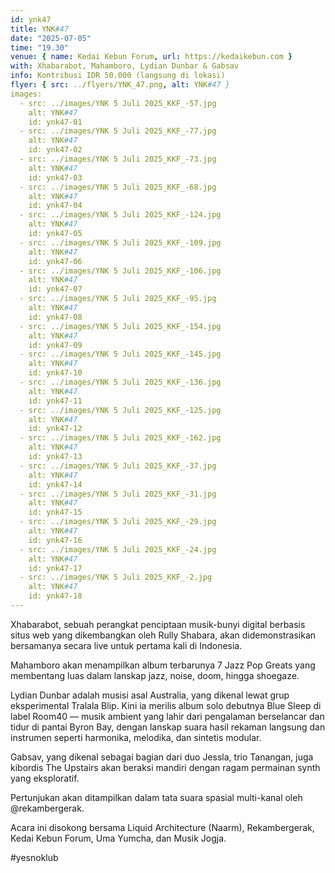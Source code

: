 ```yaml
---
id: ynk47
title: YNK#47
date: "2025-07-05"
time: "19.30"
venue: { name: Kedai Kebun Forum, url: https://kedaikebun.com }
with: Xhabarabot, Mahamboro, Lydian Dunbar & Gabsav
info: Kontribusi IDR 50.000 (langsung di lokasi)
flyer: { src: ../flyers/YNK_47.png, alt: YNK#47 }
images:
  - src: ../images/YNK 5 Juli 2025_KKF_-57.jpg
    alt: YNK#47
    id: ynk47-01
  - src: ../images/YNK 5 Juli 2025_KKF_-77.jpg
    alt: YNK#47
    id: ynk47-02
  - src: ../images/YNK 5 Juli 2025_KKF_-73.jpg
    alt: YNK#47
    id: ynk47-03
  - src: ../images/YNK 5 Juli 2025_KKF_-68.jpg
    alt: YNK#47
    id: ynk47-04
  - src: ../images/YNK 5 Juli 2025_KKF_-124.jpg
    alt: YNK#47
    id: ynk47-05
  - src: ../images/YNK 5 Juli 2025_KKF_-109.jpg
    alt: YNK#47
    id: ynk47-06
  - src: ../images/YNK 5 Juli 2025_KKF_-106.jpg
    alt: YNK#47
    id: ynk47-07
  - src: ../images/YNK 5 Juli 2025_KKF_-95.jpg
    alt: YNK#47
    id: ynk47-08
  - src: ../images/YNK 5 Juli 2025_KKF_-154.jpg
    alt: YNK#47
    id: ynk47-09
  - src: ../images/YNK 5 Juli 2025_KKF_-145.jpg
    alt: YNK#47
    id: ynk47-10
  - src: ../images/YNK 5 Juli 2025_KKF_-136.jpg
    alt: YNK#47
    id: ynk47-11
  - src: ../images/YNK 5 Juli 2025_KKF_-125.jpg
    alt: YNK#47
    id: ynk47-12
  - src: ../images/YNK 5 Juli 2025_KKF_-162.jpg
    alt: YNK#47
    id: ynk47-13
  - src: ../images/YNK 5 Juli 2025_KKF_-37.jpg
    alt: YNK#47
    id: ynk47-14
  - src: ../images/YNK 5 Juli 2025_KKF_-31.jpg
    alt: YNK#47
    id: ynk47-15
  - src: ../images/YNK 5 Juli 2025_KKF_-29.jpg
    alt: YNK#47
    id: ynk47-16
  - src: ../images/YNK 5 Juli 2025_KKF_-24.jpg
    alt: YNK#47
    id: ynk47-17
  - src: ../images/YNK 5 Juli 2025_KKF_-2.jpg
    alt: YNK#47
    id: ynk47-18
---
```

Xhabarabot, sebuah perangkat penciptaan musik-bunyi digital berbasis situs web yang dikembangkan oleh Rully Shabara, akan didemonstrasikan bersamanya secara live untuk pertama kali di Indonesia.

Mahamboro akan menampilkan album terbarunya 7 Jazz Pop Greats yang membentang luas dalam lanskap jazz, noise, doom, hingga shoegaze.

Lydian Dunbar adalah musisi asal Australia, yang dikenal lewat grup eksperimental Tralala Blip. Kini ia merilis album solo debutnya Blue Sleep di label Room40 — musik ambient yang lahir dari pengalaman berselancar dan tidur di pantai Byron Bay, dengan lanskap suara hasil rekaman langsung dan instrumen seperti harmonika, melodika, dan sintetis modular.

Gabsav, yang dikenal sebagai bagian dari duo Jessla, trio Tanangan, juga kibordis The Upstairs akan beraksi mandiri dengan ragam permainan synth yang eksploratif.

Pertunjukan akan ditampilkan dalam tata suara spasial multi-kanal oleh @rekambergerak.

Acara ini disokong bersama Liquid Architecture (Naarm), Rekambergerak, Kedai Kebun Forum, Uma Yumcha, dan Musik Jogja.

#yesnoklub
